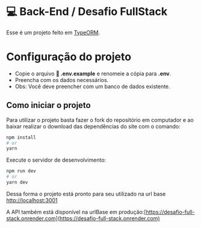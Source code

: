 # 💻 Back-End / Desafio FullStack

Esse é um projeto feito em [TypeORM](https://typeorm.io/).

# Configuração do projeto

- Copie o arquivo **📄 .env.example** e renomeie a cópia para **.env**.
- Preencha com os dados necessários.
- Obs: Você deve preencher com um banco de dados existente.

## Como iniciar o projeto

Para utilizar o projeto basta fazer o fork do repositório em computador e ao baixar realizar o download das dependências do site com o comando:

```bash
npm install
# or
yarn
```

Execute o servidor de desenvolvimento:

```bash
npm run dev
# or
yarn dev
```

Dessa forma o projeto está pronto para seu utilizado na url base [http://localhost:3001](http://localhost:3001)

A API também está disponível na urlBase em produção:[https://desafio-full-stack.onrender.com](https://desafio-full-stack.onrender.com)
